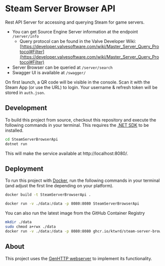 # Steam Server Browser API

Rest API Server for accessing and querying Steam for game servers.

- You can get Source Engine Server information at the endpoint `/server/info`
    - Query protocol can be found in the Valve Developer Wiki: [https://developer.valvesoftware.com/wiki/Master_Server_Query_Protocol#Filter](https://developer.valvesoftware.com/wiki/Master_Server_Query_Protocol#Filter)
- Server Browser can be queried at `/server/search`
- Swagger UI is available at `/swagger/`

On first launch, a QR code will be visible in the console. Scan it with the Steam App (or use the URL) to login. Your username & refresh token will be stored in `auth.json`.

## Development

To build this project from source, checkout this repository and execute
the following commands in your terminal. This requires the
[.NET SDK](https://dotnet.microsoft.com/download) to be installed.

```bash
cd SteamServerBrowserApi
dotnet run
```

This will make the service available at http://localhost:8080/.

## Deployment

To run this project with [Docker](https://www.docker.com/), run the 
following commands in your terminal (and adjust the first line
depending on your platform).

```bash
docker build -t SteamServerBrowserApi .

docker run -v ./data:/data -p 8080:8080 SteamServerBrowserApi
```

You can also run the latest image from the GitHub Container Registry
```bash
mkdir ./data
sudo chmod a+rwx ./data
docker run -v ./data:/data -p 8080:8080 ghcr.io/ktwrd/steam-server-browser-api:latest
```

## About

This project uses the [GenHTTP webserver](https://genhttp.org/) to
implement its functionality.
